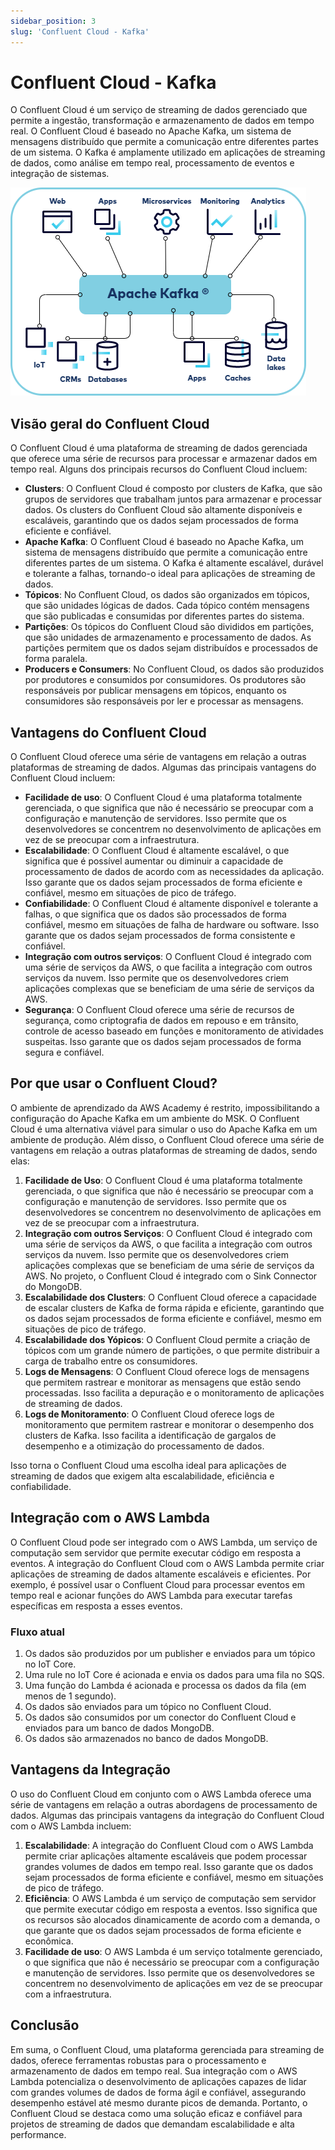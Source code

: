 ```yaml
---
sidebar_position: 3
slug: 'Confluent Cloud - Kafka'
---
```


# Confluent Cloud - Kafka

O Confluent Cloud é um serviço de streaming de dados gerenciado que permite a ingestão, transformação e armazenamento de dados em tempo real. O Confluent Cloud é baseado no Apache Kafka, um sistema de mensagens distribuído que permite a comunicação entre diferentes partes de um sistema. O Kafka é amplamente utilizado em aplicações de streaming de dados, como análise em tempo real, processamento de eventos e integração de sistemas.

![alt text](../../static/img/kafka-intro.png)

## Visão geral do Confluent Cloud

O Confluent Cloud é uma plataforma de streaming de dados gerenciada que oferece uma série de recursos para processar e armazenar dados em tempo real. Alguns dos principais recursos do Confluent Cloud incluem:

- **Clusters**: O Confluent Cloud é composto por clusters de Kafka, que são grupos de servidores que trabalham juntos para armazenar e processar dados. Os clusters do Confluent Cloud são altamente disponíveis e escaláveis, garantindo que os dados sejam processados de forma eficiente e confiável.
- **Apache Kafka**: O Confluent Cloud é baseado no Apache Kafka, um sistema de mensagens distribuído que permite a comunicação entre diferentes partes de um sistema. O Kafka é altamente escalável, durável e tolerante a falhas, tornando-o ideal para aplicações de streaming de dados.
- **Tópicos**: No Confluent Cloud, os dados são organizados em tópicos, que são unidades lógicas de dados. Cada tópico contém mensagens que são publicadas e consumidas por diferentes partes do sistema.
- **Partições**: Os tópicos do Confluent Cloud são divididos em partições, que são unidades de armazenamento e processamento de dados. As partições permitem que os dados sejam distribuídos e processados de forma paralela.
- **Producers e Consumers**: No Confluent Cloud, os dados são produzidos por produtores e consumidos por consumidores. Os produtores são responsáveis por publicar mensagens em tópicos, enquanto os consumidores são responsáveis por ler e processar as mensagens.


## Vantagens do Confluent Cloud

O Confluent Cloud oferece uma série de vantagens em relação a outras plataformas de streaming de dados. Algumas das principais vantagens do Confluent Cloud incluem:

- **Facilidade de uso**: O Confluent Cloud é uma plataforma totalmente gerenciada, o que significa que não é necessário se preocupar com a configuração e manutenção de servidores. Isso permite que os desenvolvedores se concentrem no desenvolvimento de aplicações em vez de se preocupar com a infraestrutura.
- **Escalabilidade**: O Confluent Cloud é altamente escalável, o que significa que é possível aumentar ou diminuir a capacidade de processamento de dados de acordo com as necessidades da aplicação. Isso garante que os dados sejam processados de forma eficiente e confiável, mesmo em situações de pico de tráfego.
- **Confiabilidade**: O Confluent Cloud é altamente disponível e tolerante a falhas, o que significa que os dados são processados de forma confiável, mesmo em situações de falha de hardware ou software. Isso garante que os dados sejam processados de forma consistente e confiável.
- **Integração com outros serviços**: O Confluent Cloud é integrado com uma série de serviços da AWS, o que facilita a integração com outros serviços da nuvem. Isso permite que os desenvolvedores criem aplicações complexas que se beneficiam de uma série de serviços da AWS.
- **Segurança**: O Confluent Cloud oferece uma série de recursos de segurança, como criptografia de dados em repouso e em trânsito, controle de acesso baseado em funções e monitoramento de atividades suspeitas. Isso garante que os dados sejam processados de forma segura e confiável.

## Por que usar o Confluent Cloud?

O ambiente de aprendizado da AWS Academy é restrito, impossibilitando a configuração do Apache Kafka em um ambiente do MSK. O Confluent Cloud é uma alternativa viável para simular o uso do Apache Kafka em um ambiente de produção. Além disso, o Confluent Cloud oferece uma série de vantagens em relação a outras plataformas de streaming de dados, sendo elas:

1. **Facilidade de Uso**: O Confluent Cloud é uma plataforma totalmente gerenciada, o que significa que não é necessário se preocupar com a configuração e manutenção de servidores. Isso permite que os desenvolvedores se concentrem no desenvolvimento de aplicações em vez de se preocupar com a infraestrutura.
2. **Integração com outros Serviços**: O Confluent Cloud é integrado com uma série de serviços da AWS, o que facilita a integração com outros serviços da nuvem. Isso permite que os desenvolvedores criem aplicações complexas que se beneficiam de uma série de serviços da AWS. No projeto, o Confluent Cloud é integrado com o Sink Connector do MongoDB.
3. **Escalabilidade dos Clusters**: O Confluent Cloud oferece a capacidade de escalar clusters de Kafka de forma rápida e eficiente, garantindo que os dados sejam processados de forma eficiente e confiável, mesmo em situações de pico de tráfego.
4. **Escalabilidade dos Yópicos**: O Confluent Cloud permite a criação de tópicos com um grande número de partições, o que permite distribuir a carga de trabalho entre os consumidores.
5. **Logs de Mensagens**: O Confluent Cloud oferece logs de mensagens que permitem rastrear e monitorar as mensagens que estão sendo processadas. Isso facilita a depuração e o monitoramento de aplicações de streaming de dados.
6. **Logs de Monitoramento**: O Confluent Cloud oferece logs de monitoramento que permitem rastrear e monitorar o desempenho dos clusters de Kafka. Isso facilita a identificação de gargalos de desempenho e a otimização do processamento de dados.

Isso torna o Confluent Cloud uma escolha ideal para aplicações de streaming de dados que exigem alta escalabilidade, eficiência e confiabilidade.

## Integração com o AWS Lambda

O Confluent Cloud pode ser integrado com o AWS Lambda, um serviço de computação sem servidor que permite executar código em resposta a eventos. A integração do Confluent Cloud com o AWS Lambda permite criar aplicações de streaming de dados altamente escaláveis e eficientes. Por exemplo, é possível usar o Confluent Cloud para processar eventos em tempo real e acionar funções do AWS Lambda para executar tarefas específicas em resposta a esses eventos.

### Fluxo atual

1. Os dados são produzidos por um publisher e enviados para um tópico no IoT Core.
2. Uma rule no IoT Core é acionada e envia os dados para uma fila no SQS.
3. Uma função do Lambda é acionada e processa os dados da fila (em menos de 1 segundo).
4. Os dados são enviados para um tópico no Confluent Cloud.
5. Os dados são consumidos por um conector do Confluent Cloud e enviados para um banco de dados MongoDB.
6. Os dados são armazenados no banco de dados MongoDB.

## Vantagens da Integração

O uso do Confluent Cloud em conjunto com o AWS Lambda oferece uma série de vantagens em relação a outras abordagens de processamento de dados. Algumas das principais vantagens da integração do Confluent Cloud com o AWS Lambda incluem:

1. **Escalabilidade**: A integração do Confluent Cloud com o AWS Lambda permite criar aplicações altamente escaláveis que podem processar grandes volumes de dados em tempo real. Isso garante que os dados sejam processados de forma eficiente e confiável, mesmo em situações de pico de tráfego.
2. **Eficiência**: O AWS Lambda é um serviço de computação sem servidor que permite executar código em resposta a eventos. Isso significa que os recursos são alocados dinamicamente de acordo com a demanda, o que garante que os dados sejam processados de forma eficiente e econômica.
3. **Facilidade de uso**: O AWS Lambda é um serviço totalmente gerenciado, o que significa que não é necessário se preocupar com a configuração e manutenção de servidores. Isso permite que os desenvolvedores se concentrem no desenvolvimento de aplicações em vez de se preocupar com a infraestrutura.


## Conclusão

Em suma, o Confluent Cloud, uma plataforma gerenciada para streaming de dados, oferece ferramentas robustas para o processamento e armazenamento de dados em tempo real. Sua integração com o AWS Lambda potencializa o desenvolvimento de aplicações capazes de lidar com grandes volumes de dados de forma ágil e confiável, assegurando desempenho estável até mesmo durante picos de demanda. Portanto, o Confluent Cloud se destaca como uma solução eficaz e confiável para projetos de streaming de dados que demandam escalabilidade e alta performance.